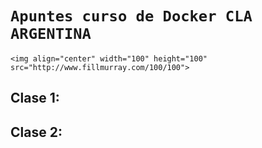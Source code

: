 # `Apuntes curso de Docker CLA ARGENTINA`

```
<img align="center" width="100" height="100" src="http://www.fillmurray.com/100/100">
```


## Clase 1:

## Clase 2:
